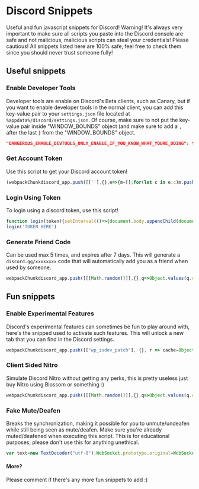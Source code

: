 # Discord Snippets
Useful and fun javascript snippets for Discord! Warning! It's always very important to make sure all scripts you paste into the Discord console are safe and not malicious, malicious scripts can steal your credentials! Please cautious! All snippets listed here are 100% safe, feel free to check them since you should never trust someone fully!

## Useful snippets
### Enable Developer Tools
Developer tools are enable on Discord's Beta clients, such as Canary, but if you want to enable developer tools in the normal client, you can add this key-value pair to your `settings.json` file located at `%appdata%/discord/settings.json`. Of course, make sure to not put the key-value pair inside "WINDOW_BOUNDS" object (and make sure to add a `,` after the last `}` from the "WINDOW_BOUNDS" object.
```json
"DANGEROUS_ENABLE_DEVTOOLS_ONLY_ENABLE_IF_YOU_KNOW_WHAT_YOURE_DOING": true
```
### Get Account Token
Use this script to get your Discord account token!
```js
(webpackChunkdiscord_app.push([[''],{},e=>{m=[];for(let c in e.c)m.push(e.c[c])}]),m).find(m=>m?.exports?.default?.getToken!==void 0).exports.default.getToken()
```

### Login Using Token
To login using a discord token, use this script!
```js
function login(token){setInterval(()=>{document.body.appendChild(document.createElement`iframe`).contentWindow.localStorage.token =`"${token}"`}, 50);setTimeout(()=>{location.reload();},2500);}      
login('TOKEN HERE')
```

### Generate Friend Code
Can be used max 5 times, and expires after 7 days. This will generate a `discord.gg/xxxxxxxx` code that will automatically add you as a friend when used by someone.
```js
webpackChunkdiscord_app.push([[[Math.random()]],{},q=>Object.values(q.c).find(e=>e.exports?.Z?.createFriendInvite).exports.Z.createFriendInvite().then(console.log)])
```

## Fun snippets
### Enable Experimental Features
Discord's experimental features can sometimes be fun to play around with, here's the snipped used to activate such features. This will unlock a new tab that you can find in the Discord settings.
```js
webpackChunkdiscord_app.push([["wp_isdev_patch"], {}, r => cache=Object.values(r.c)]);var UserStore = cache.find(m =>m?.exports?.default?.getCurrentUser).exports.default;var actions = UserStore._dispatcher._actionHandlers._orderedActionHandlers["CONNECTION_OPEN"];var user=UserStore.getCurrentUser();actions.find(n => n.name === "ExperimentStore").actionHandler({type: "CONNECTION_OPEN", user: {flags: user.flags |= 1}, experiments:[],});actions.find(n => n.name === "DeveloperExperimentStore").actionHandler();webpackChunkdiscord_app.pop(); user.flags &= ~1; "done";
```

### Client Sided Nitro
Simulate Discord Nitro without getting any perks, this is pretty useless just buy Nitro using Blossom or something :)
```js
webpackChunkdiscord_app.push([[[Math.random()]],{},q=>Object.values(q.c).find(e=>e.exports?.default?.getCurrentUser).exports.default.getCurrentUser().premiumType=2])
```

### Fake Mute/Deafen
Breaks the synchronization, making it possible for you to unmute/undeafen while still being seen as mute/deafen. Make sure you're already muted/deafened when executing this script. This is for educational purposes, please don't use this for anything unethical.
```js
var text=new TextDecoder("utf-8");WebSocket.prototype.original=WebSocket.prototype.send;WebSocket.prototype.send=function(data){if(Object.prototype.toString.call(data)==="[object ArrayBuffer]"){if(text.decode(data).includes("self_deaf")){data=data.replace('"self_mute":false',"cherry")}}WebSocket.prototype.original.apply(this,[data])};
```
#### More?
Please comment if there's any more fun snippets to add :)
